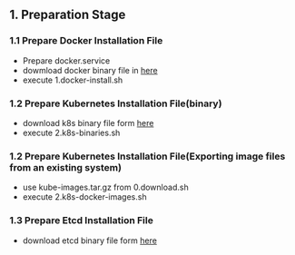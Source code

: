 ## 1. Preparation Stage
### 1.1 Prepare Docker Installation File
- Prepare docker.service 
- dowmload docker binary file in [here](https://download.docker.com/linux/static/stable/x86_64/) 
- execute 1.docker-install.sh
### 1.2 Prepare Kubernetes Installation File(binary)
- download k8s binary file form [here](https://kubernetes.io/docs/setup/release/notes/)
- execute 2.k8s-binaries.sh
### 1.2 Prepare Kubernetes Installation File(Exporting image files from an existing system)
- use kube-images.tar.gz from 0.download.sh
- execute 2.k8s-docker-images.sh
### 1.3 Prepare Etcd Installation File
- download etcd binary file form [here](https://github.com/etcd-io/etcd/releases/)
